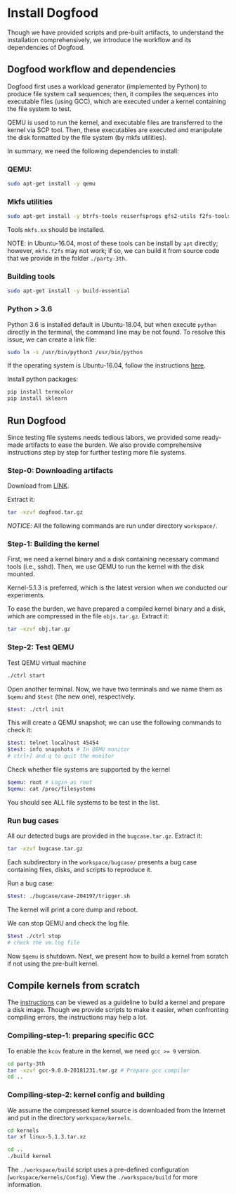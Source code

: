 # Install Dogfood

Though we have provided scripts and pre-built artifacts, to understand the installation comprehensively,
we introduce the workflow and its dependencies of Dogfood.

## Dogfood workflow and dependencies

Dogfood first uses a workload generator (implemented by Python) to produce file system call sequences;
then, it compiles the sequences into executable files (using GCC),
which are executed under a kernel containing the file system to test.

QEMU is used to run the kernel, and executable files are transferred to the kernel via SCP tool.
Then, these executables are executed and manipulate the disk formatted by the file system (by mkfs utilities).

In summary, we need the following dependencies to install:

### QEMU:

```bash
sudo apt-get install -y qemu
```

### Mkfs utilities

```bash
sudo apt-get install -y btrfs-tools reiserfsprogs gfs2-utils f2fs-tools
```
Tools `mkfs.xx` should be installed.

NOTE: in Ubuntu-16.04, most of these tools can be install by `apt` directly;
however, `mkfs.f2fs` may not work; if so,
we can build it from source code that we provide in the folder `./party-3th`.

### Building tools

```bash
sudo apt-get install -y build-essential
```

### Python > 3.6

Python 3.6 is installed default in Ubuntu-18.04,
but when execute `python` directly in the terminal, the command line may be not found.
To resolve this issue, we can create a link file:

```bash
sudo ln -s /usr/bin/python3 /usr/bin/python
```

If the operating system is Ubuntu-16.04, follow the instructions [here](http://ubuntuhandbook.org/index.php/2017/07/install-python-3-6-1-in-ubuntu-16-04-lts/).

Install python packages:

```bash
pip install termcolor
pip install sklearn
```

## Run Dogfood

Since testing file systems needs tedious labors,
we provided some ready-made artifacts to ease the burden.
We also provide comprehensive instructions step by step for further testing more file systems.

### Step-0: Downloading artifacts

Download from [LINK](https://drive.google.com/file/d/1RER_SpeX09MOdCvmP_czK6kVB9TTMUHQ/view?usp=sharing).

Extract it:

```bash
tar -xzvf dogfood.tar.gz
```

*NOTICE*: All the following commands are run under directory `workspace/`.

### Step-1: Building the kernel

First, we need a kernel binary and a disk containing necessary command tools (i.e., sshd).
Then, we use QEMU to run the kernel with the disk mounted.

Kernel-5.1.3 is preferred, which is the latest version when we conducted our experiments.

To ease the burden, we have prepared a compiled kernel binary and a disk,
which are compressed in the file `objs.tar.gz`.
Extract it:

```bash
tar -xzvf obj.tar.gz
```

### Step-2: Test QEMU

Test QEMU virtual machine

```bash
./ctrl start
```

Open another terminal.
Now, we have two terminals and we name them as `$qemu` and `$test` (the new one), respectively.

```bash
$test: ./ctrl init
```

This will create a QEMU snapshot;
we can use the following commands to check it:

```bash
$test: telnet localhost 45454
$test: info snapshots # In QEMU monitor
# ctrl+] and q to quit the monitor
```

Check whether file systems are supported by the kernel

```bash
$qemu: root # Login as root
$qemu: cat /proc/filesystems
```

You should see ALL file systems to be test in the list.

### Run bug cases

All our detected bugs are provided in the `bugcase.tar.gz`.
Extract it:

```bash
tar -xzvf bugcase.tar.gz
```

Each subdirectory in the `workspace/bugcase/` presents a bug case containing files, disks, and scripts to reproduce it.

Run a bug case:

```bash
$test: ./bugcase/case-204197/trigger.sh
```

The kernel will print a core dump and reboot.

We can stop QEMU and check the log file.

```bash
$test ./ctrl stop
# check the vm.log file
```

Now `$qemu` is shutdown.
Next, we present how to build a kernel from scratch if not using the pre-built kernel.

## Compile kernels from scratch

The [instructions](https://github.com/google/syzkaller/blob/master/docs/linux/setup_ubuntu-host_qemu-vm_x86-64-kernel.md) can be viewed as a guideline to build a kernel and prepare a disk image.
Though we provide scripts to make it easier, 
when confronting compiling errors, the instructions may help a lot.

### Compiling-step-1: preparing specific GCC

To enable the `kcov` feature in the kernel, we need `gcc >= 9` version.

```bash
cd party-3th
tar -xzvf gcc-9.0.0-20181231.tar.gz # Prepare gcc compiler
cd ..
```

### Compiling-step-2: kernel config and building

We assume the compressed kernel source is downloaded from the Internet and put in the directory `workspace/kernels`.

```bash
cd kernels
tar xf linux-5.1.3.tar.xz

cd ..
./build kernel
```

The `./workspace/build` script uses a pre-defined configuration (`workspace/kernels/Config`).
View the `./workspace/build` for more information.